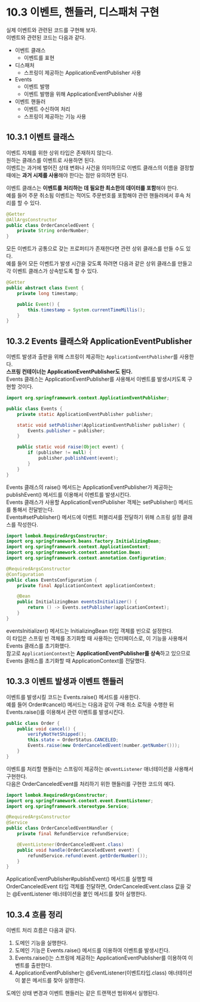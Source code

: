 # 10.3 이벤트, 핸들러, 디스패처 구현

실제 이벤트와 관련된 코드를 구현해 보자.  
이벤트와 관련된 코드는 다음과 같다.

- 이벤트 클래스
  - 이벤트를 표현
- 디스패처
  - 스프링이 제공하는 ApplicationEventPublisher 사용
- Events
  - 이벤트 발행
  - 이벤트 발행을 위해 ApplicationEventPublisher 사용
- 이벤트 핸들러
  - 이벤트 수신하여 처리
  - 스프링이 제공하는 기능 사용

## 10.3.1 이벤트 클래스

이벤트 자체를 위한 상위 타입은 존재하지 않는다.  
원하는 클래스를 이벤트로 사용하면 된다.  
이벤트는 과거에 벌어진 상태 변화나 사건을 의미하므로 이벤트 클래스의 이름을 결정할 때에는 **과거 시제를 사용**해야 한다는 점만 유의하면 된다.

이벤트 클래스는 **이벤트를 처리하는 데 필요한 최소한의 데이터를 포함**해야 한다.  
예를 들어 주문 취소됨 이벤트는 적어도 주문번호를 포함해야 관련 핸들러에서 후속 처리를 할 수 있다.

```java
@Getter
@AllArgsConstructor
public class OrderCanceledEvent {
    private String orderNumber;
}
```

모든 이벤트가 공통으로 갖는 프로퍼티가 존재한다면 관련 상위 클래스를 만들 수도 있다.  
예를 들어 모든 이벤트가 발생 시간을 갖도록 하려면 다음과 같은 상위 클래스를 만들고 각 이벤트 클래스가 상속받도록 할 수 있다.

```java
@Getter
public abstract class Event {
    private long timestamp;

    public Event() {
        this.timestamp = System.currentTimeMillis();
    }
}
```

## 10.3.2 Events 클래스와 ApplicationEventPublisher

이벤트 발생과 출판을 위해 스프링이 제공하는 `ApplicationEventPublisher`를 사용한다.  
**스프링 컨테이너는 ApplicationEventPublisher도 된다.**  
Events 클래스는 ApplicationEventPublisher를 사용해서 이벤트를 발생시키도록 구현할 것이다.

```java
import org.springframework.context.ApplicationEventPublisher;

public class Events {
    private static ApplicationEventPublisher publisher;

    static void setPublisher(ApplicationEventPublisher publisher) {
        Events.publisher = publisher;
    }

    public static void raise(Object event) {
        if (publisher != null) {
            publisher.publishEvent(event);
        }
    }
}
```

Events 클래스의 raise() 메서드는 ApplicationEventPublisher가 제공하는 publishEvent() 메서드를 이용해서 이벤트를 발생시킨다.  
Events 클래스가 사용할 ApplicationEventPublisher 객체는 setPublisher() 메서드를 통해서 전달받는다.  
Events#setPublisher() 메서드에 이벤트 퍼블리셔를 전달하기 위해 스프링 설정 클래스를 작성한다.

```java
import lombok.RequiredArgsConstructor;
import org.springframework.beans.factory.InitializingBean;
import org.springframework.context.ApplicationContext;
import org.springframework.context.annotation.Bean;
import org.springframework.context.annotation.Configuration;

@RequiredArgsConstructor
@Configuration
public class EventsConfiguration {
    private final ApplicationContext applicationContext;

    @Bean
    public InitializingBean eventsInitializer() {
        return () -> Events.setPublisher(applicationContext);
    }
}
```

eventsInitializer() 메서드는 InitializingBean 타입 객체를 빈으로 설정한다.  
이 타입은 스프링 빈 객체를 초기화할 때 사용하는 인터페이스로, 이 기능을 사용해서 Events 클래스를 초기화했다.  
참고로 `ApplicationContext`는 **ApplicationEventPublisher를 상속**하고 있으므로 Events 클래스를 초기화할 때 ApplicationContext를 전달했다.

## 10.3.3 이벤트 발생과 이벤트 핸들러

이벤트를 발생시킬 코드는 Events.raise() 메서드를 사용한다.  
예를 들어 Order#cancel() 메서드는 다음과 같이 구매 취소 로직을 수행한 뒤 Events.raise()를 이용해서 관련 이벤트를 발생시킨다.

```java
public class Order {
    public void cancel() {
        verifyNotYetShipped();
        this.state = OrderStatus.CANCELED;
        Events.raise(new OrderCanceledEvent(number.getNumber()));
    }
}
```

이벤트를 처리할 핸들러는 스프링이 제공하는 `@EventListener` 애너테이션을 사용해서 구현한다.  
다음은 OrderCanceledEvent를 처리하기 위한 핸들러를 구현한 코드의 예다.

```java
import lombok.RequiredArgsConstructor;
import org.springframework.context.event.EventListener;
import org.springframework.stereotype.Service;

@RequiredArgsConstructor
@Service
public class OrderCanceledEventHandler {
    private final RefundService refundService;

    @EventListener(OrderCanceledEvent.class)
    public void handle(OrderCanceledEvent event) {
        refundService.refund(event.getOrderNumber());
    }
}
```

ApplicationEventPublisher#publishEvent() 메서드를 실행할 때 OrderCanceledEvent 타입 객체를 전달하면, OrderCanceledEvent.class 값을 갖는 @EventListener 애너테이션을 붙인 메서드를 찾아 실행한다.

## 10.3.4 흐름 정리

이벤트 처리 흐름은 다음과 같다.

1. 도메인 기능을 실행한다.
2. 도메인 기능은 Events.raise() 메서드를 이용하여 이벤트를 발생시킨다.
3. Events.raise()는 스프링에 제공하는 ApplicationEventPublisher를 이용하여 이벤트를 출판한다.
4. ApplicationEventPublisher는 @EventListener(이벤트타입.class) 애너테이션이 붙은 메서드를 찾아 실행한다.

도메인 상태 변경과 이벤트 핸들러는 같은 트랜잭션 범위에서 실행된다.

